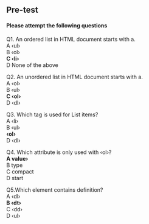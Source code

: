 ## Pre-test
#### Please attempt the following questions

Q1. An ordered list in HTML document starts with a.<br>
A  ‹ul›<br>
B  ‹ol›<br>
<b>C ‹li›<br></b>
D  None of the above<br>

Q2. An unordered list in HTML document starts with a.<br>
A  ‹ol›<br>
B  ‹ul›<br>
<b>C ‹ol›<br></b>
D  ‹dl›<br>

Q3. Which tag is used for List items?<br>
A  ‹li›<br>
B  ‹ul›<br>
<b>‹ol›<br></b>
D  ‹dl›<br>

Q4. Which attribute is only used with ‹ol›?<br>
<b>A  value›<br></b>
B  type<br>
C  compact<br>
D  start<br>

Q5.Which element contains definition?<br>
A  ‹dl›<br>
<b>B  ‹dt›<br></b>
C  ‹dd›<br>
D ‹ul›<br>